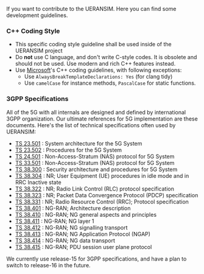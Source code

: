 If you want to contribute to the UERANSIM. Here you can find some development guidelines.

### C++ Coding Style

- This specific coding style guideline shall be used inside of the UERANSIM project
- Do **not** use C language, and don't write C-style codes. It is obsolete and should not be used. Use modern and rich C++ features instead.
- Use [Microsoft](https://docs.microsoft.com/en-us/dotnet/fundamentals/code-analysis/code-style-rule-options?view=vs-2017)'s C++ coding guidelines, with following exceptions:
    - Use `AlwaysBreakTemplateDeclarations: Yes` (for clang tidy)
    - Use `camelCase` for instance methods, `PascalCase` for static functions.

### 3GPP Specifications

All of the 5G with all internals are designed and defined by international 3GPP organization. Our ultimate references for 5G implementation are these documents. Here's the list of technical specifications often used by UERANSIM:

- [TS 23.501]() : System architecture for the 5G System
- [TS 23.502]() : Procedures for the 5G System
- [TS 24.501]() : Non-Access-Stratum (NAS) protocol for 5G System
- [TS 33.501]() : Non-Access-Stratum (NAS) protocol for 5G System
- [TS 38.300]() : Security architecture and procedures for 5G System
- [TS 38.304]() : NR; User Equipment (UE) procedures in idle mode and in RRC Inactive state
- [TS 38.322]() : NR; Radio Link Control (RLC) protocol specification
- [TS 38.323]() : NR; Packet Data Convergence Protocol (PDCP) specification
- [TS 38.331]() : NR; Radio Resource Control (RRC); Protocol specification
- [TS 38.401]() : NG-RAN; Architecture description
- [TS 38.410]() : NG-RAN; NG general aspects and principles
- [TS 38.411]() : NG-RAN; NG layer 1
- [TS 38.412]() : NG-RAN; NG signalling transport
- [TS 38.413]() : NG-RAN; NG Application Protocol (NGAP)
- [TS 38.414]() : NG-RAN; NG data transport
- [TS 38.415]() : NG-RAN; PDU session user plane protocol

We currently use release-15 for 3GPP specifications, and have a plan to switch to release-16 in the future.